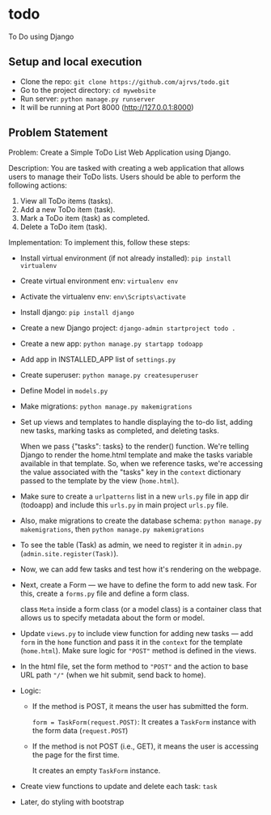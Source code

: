 # todo
To Do using Django

## Setup and local execution
- Clone the repo: `git clone https://github.com/ajrvs/todo.git`
- Go to the project directory: `cd mywebsite`
- Run server: `python manage.py runserver`
- It will be running at Port 8000 (http://127.0.0.1:8000)

## Problem Statement
Problem: Create a Simple ToDo List Web Application using Django.

Description:
You are tasked with creating a web application that allows users to manage their ToDo lists. Users should be able to perform the following actions:

1. View all ToDo items (tasks).
2. Add a new ToDo item (task).
3. Mark a ToDo item (task) as completed.
4. Delete a ToDo item (task).

Implementation:
To implement this, follow these steps:
- Install virtual environment (if not already installed): `pip install virtualenv`
- Create virtual environment env: `virtualenv env`
- Activate the virtualenv env: `env\Scripts\activate`
- Install django: `pip install django`
- Create a new Django project: `django-admin startproject todo .`
- Create a new app: `python manage.py startapp todoapp`
- Add app in INSTALLED_APP list of `settings.py`
- Create superuser: `python manage.py createsuperuser`
- Define Model in `models.py`
- Make migrations: `python manage.py makemigrations`
- Set up views and templates to handle displaying the to-do list, adding new tasks, marking tasks as completed, and deleting tasks.

    When we pass {"tasks": tasks} to the render() function. We're telling Django to render the home.html template and make the tasks variable available in that template.
    So, when we reference tasks, we're accessing the value associated with the "tasks" key in the `context` dictionary passed to the template by the view (`home.html`).
- Make sure to create a `urlpatterns` list in a new `urls.py` file in app dir (todoapp) and include this `urls.py` in main project `urls.py` file.
- Also, make migrations to create the database schema: `python manage.py makemigrations`, then `python manage.py makemigrations`
- To see the table (Task) as admin, we need to register it in `admin.py` (`admin.site.register(Task)`).
- Now, we can add few tasks and test how it's rendering on the webpage.
- Next, create a Form — we have to define the form to add new task. For this, create a `forms.py` file and define a form class.

    class `Meta` inside a form class (or a model class) is a container class that allows us to specify metadata about the form or model.
- Update `views.py` to include view function for adding new tasks — add `form` in the `home` function and pass it in the `context` for the template (`home.html`). Make sure logic for `"POST"` method is defined in the views. 
- In the html file, set the form method to `"POST"` and the action to base URL path `"/"` (when we hit submit, send back to home).
- Logic:
    - If the method is POST, it means the user has submitted the form.
        
        `form = TaskForm(request.POST)`: It creates a `TaskForm` instance with the form data (`request.POST`)
    - If the method is not POST (i.e., GET), it means the user is accessing the page for the first time.
        
        It creates an empty `TaskForm` instance.
- Create view functions to update and delete each task: `task`

- Later, do styling with bootstrap
